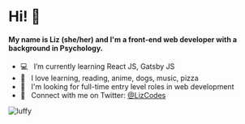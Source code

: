 # Hi! :wave:
#### My name is Liz (she/her) and I'm a front-end web developer with a background in Psychology.

- :computer:  &nbsp; I’m currently learning React JS, Gatsby JS
- :dizzy: &nbsp; I love learning, reading, anime, dogs, music, pizza
- :eyes:  &nbsp; I'm looking for full-time entry level roles in web development
- :seedling:  &nbsp; Connect with me on Twitter: [@LizCodes](https://twitter.com/LizCodes)

![luffy](https://user-images.githubusercontent.com/78451440/130144263-b87838ae-ca63-492c-91c2-4febfb661c5a.gif)

<!---
lizmery/lizmery is a ✨ special ✨ repository because its `README.md` (this file) appears on your GitHub profile.
You can click the Preview link to take a look at your changes.
--->
